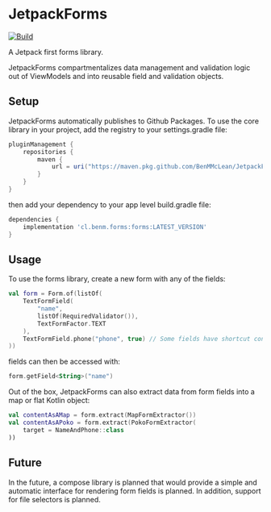 # JetpackForms
[![Build](https://github.com/BenMMcLean/JetpackForms/actions/workflows/build.yml/badge.svg)](https://github.com/BenMMcLean/JetpackForms/actions/workflows/build.yml)

A Jetpack first forms library.

JetpackForms compartmentalizes data management and validation logic out of ViewModels and into
reusable field and validation objects.

## Setup
JetpackForms automatically publishes to Github Packages. To use the core library in your project, 
add the registry to your settings.gradle file:
```groovy
pluginManagement {
    repositories {
        maven {
            url = uri("https://maven.pkg.github.com/BenMMcLean/JetpackForms")
        }
    }
}
```
then add your dependency to your app level build.gradle file:
```groovy
dependencies {
    implementation 'cl.benm.forms:forms:LATEST_VERSION'
}
```

## Usage
To use the forms library, create a new form with any of the fields:
```kotlin
val form = Form.of(listOf(
    TextFormField(
        "name",
        listOf(RequiredValidator()),
        TextFormFactor.TEXT
    ),
    TextFormField.phone("phone", true) // Some fields have shortcut constructors for common data types
))
```
fields can then be accessed with:
```kotlin
form.getField<String>("name")
```

Out of the box, JetpackForms can also extract data from form fields into a map or flat Kotlin object:
```kotlin
val contentAsAMap = form.extract(MapFormExtractor())
val contentAsAPoko = form.extract(PokoFormExtractor(
    target = NameAndPhone::class
))
```

## Future
In the future, a compose library is planned that would provide a simple and automatic interface
for rendering form fields is planned. In addition, support for file selectors is planned.
